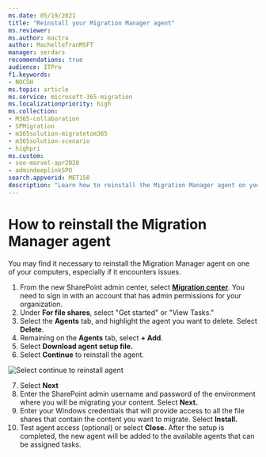 ```yaml
---
ms.date: 05/19/2021
title: "Reinstall your Migration Manager agent"
ms.reviewer: 
ms.author: mactra
author: MachelleTranMSFT
manager: serdars
recommendations: true
audience: ITPro
f1.keywords:
- NOCSH
ms.topic: article
ms.service: microsoft-365-migration
ms.localizationpriority: high
ms.collection: 
- M365-collaboration
- SPMigration
- m365solution-migratetom365
- m365solution-scenario
- highpri
ms.custom:
- seo-marvel-apr2020
- admindeeplinkSPO
search.appverid: MET150
description: "Learn how to reinstall the Migration Manager agent on your computer."
---
```

# How to reinstall the Migration Manager agent

You may find it necessary to reinstall the Migration Manager agent on one of your computers, especially if it encounters issues.

1. From the new SharePoint admin center, select <a href="https://go.microsoft.com/fwlink/?linkid=2185075" target="_blank">**Migration center**</a>.  You need to sign in with an account that has admin permissions for your organization.
2. Under **For file shares**, select "Get started" or "View Tasks."
3. Select the **Agents** tab, and highlight the agent you want to delete.  Select **Delete**.
4. Remaining on the **Agents** tab, select **+ Add**.
5. Select **Download agent setup file.**
6. Select **Continue** to reinstall the agent.

![Select continue to reinstall agent](media/mm-reinstall-agent-screen.png)

7. Select **Next**
8. Enter the SharePoint admin username and password of the environment where you will be migrating your content. Select **Next.**
9. Enter your Windows credentials that will provide access to all the file shares that contain the content you want to migrate. Select **Install.**
10. Test agent access (optional) or select **Close.** After the setup is completed, the new agent will be added to the available agents that can be assigned tasks.

